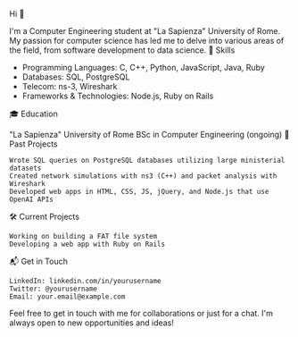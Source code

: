 Hi 👋

I'm a Computer Engineering student at "La Sapienza" University of Rome. My passion for computer science has led me to delve into various areas of the field, from software development to data science.
🚀 Skills

 - Programming Languages: C, C++, Python, JavaScript, Java, Ruby
 - Databases: SQL, PostgreSQL
 - Telecom: ns-3, Wireshark
 - Frameworks & Technologies: Node.js, Ruby on Rails

🎓 Education

"La Sapienza" University of Rome
BSc in Computer Engineering (ongoing)
💼 Past Projects

    Wrote SQL queries on PostgreSQL databases utilizing large ministerial datasets
    Created network simulations with ns3 (C++) and packet analysis with Wireshark
    Developed web apps in HTML, CSS, JS, jQuery, and Node.js that use OpenAI APIs

🛠 Current Projects

    Working on building a FAT file system
    Developing a web app with Ruby on Rails

📬 Get in Touch

    LinkedIn: linkedin.com/in/yourusername
    Twitter: @yourusername
    Email: your.email@example.com

Feel free to get in touch with me for collaborations or just for a chat. I'm always open to new opportunities and ideas!
